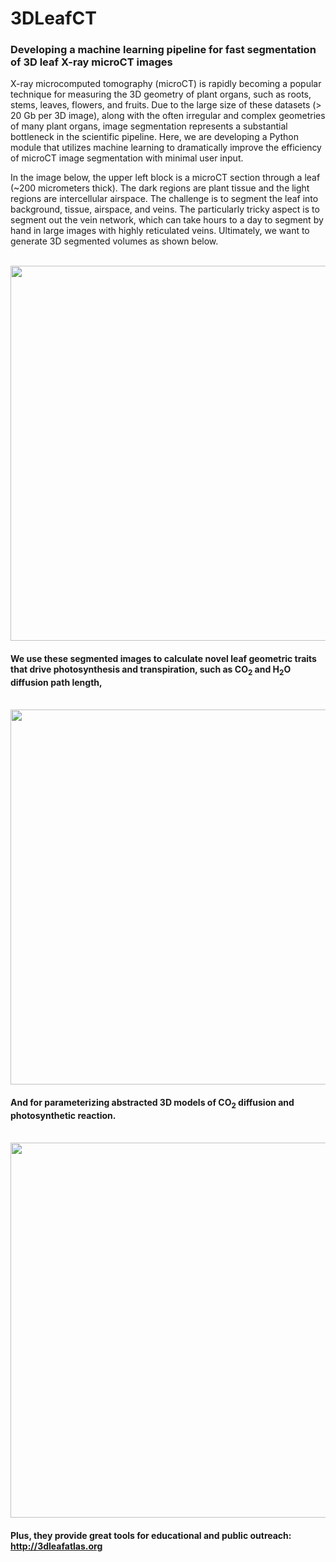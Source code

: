 # 3DLeafCT
### Developing a machine learning pipeline for fast segmentation of 3D leaf X-ray microCT images

X-ray microcomputed tomography (microCT) is rapidly becoming a popular technique for measuring the 3D geometry of plant organs, such as roots, stems, leaves, flowers, and fruits. Due to the large size of these datasets (> 20 Gb per 3D image), along with the often irregular and complex geometries of many plant organs, image segmentation represents a substantial bottleneck in the scientific pipeline. Here, we are developing a Python module that utilizes machine learning to dramatically improve the efficiency of microCT image segmentation with minimal user input.

In the image below, the upper left block is a microCT section through a leaf (~200 micrometers thick). The dark regions are plant tissue and the light regions are intercellular airspace. The challenge is to segment the leaf into background, tissue, airspace, and veins. The particularly tricky aspect is to segment out the vein network, which can take hours to a day to segment by hand in large images with highly reticulated veins. Ultimately, we want to generate 3D segmented volumes as shown below.

<br><a href="url"><img src="https://github.com/masonearles/3DLeafCT/blob/master/imgs_readme/Nymphaea_Peelback_Panel.jpg" width = 600></a></br>

#### We use these segmented images to calculate novel leaf geometric traits that drive photosynthesis and transpiration, such as CO<sub>2</sub> and H<sub>2</sub>O diffusion path length,

<br><a href="url"><img src="https://github.com/masonearles/3DLeafCT/blob/master/imgs_readme/3DRendering_Tortuosity.jpg" width = 600></a></br>

#### And for parameterizing abstracted 3D models of CO<sub>2</sub> diffusion and photosynthetic reaction.<br>

<br><a href="url"><img src="https://github.com/masonearles/3DLeafCT/blob/master/imgs_readme/CO2_Diffusion_Reaction.png" width = 600></a></br>

#### Plus, they provide great tools for educational and public outreach: http://3dleafatlas.org
